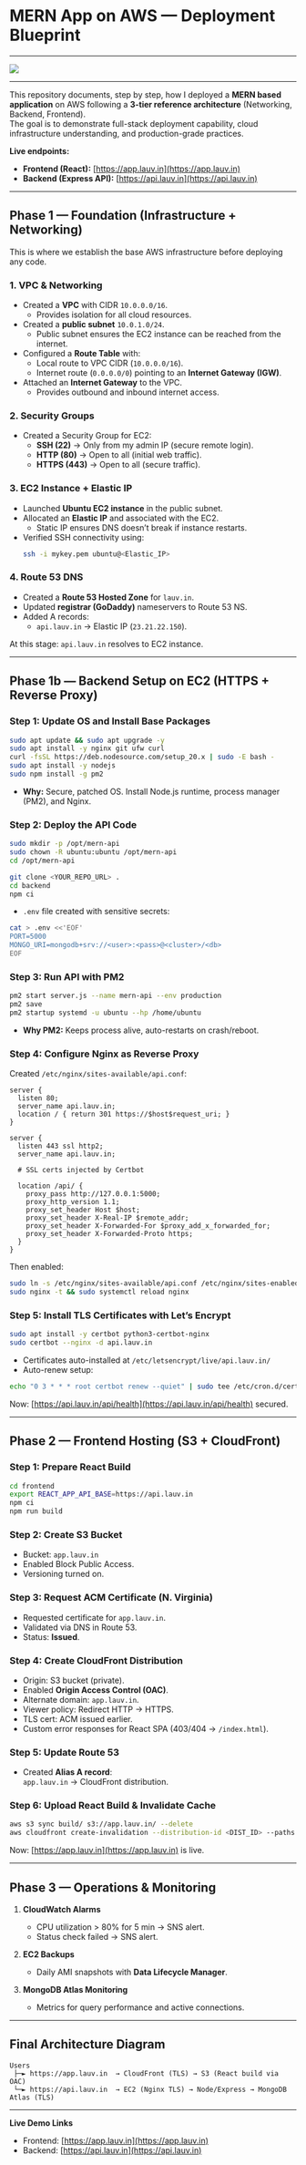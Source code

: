 # MERN App on AWS — Deployment Blueprint
---

<img src="./Architecture Diagram.png"/>

---

This repository documents, step by step, how I deployed a **MERN based application** on AWS following a **3-tier reference architecture** (Networking, Backend, Frontend).  
The goal is to demonstrate full-stack deployment capability, cloud infrastructure understanding, and production-grade practices.  

**Live endpoints:**  
- **Frontend (React):** [https://app.lauv.in](https://app.lauv.in)  
- **Backend (Express API):** [https://api.lauv.in](https://api.lauv.in)  

---

## Phase 1 — Foundation (Infrastructure + Networking)

This is where we establish the base AWS infrastructure before deploying any code.

### 1. VPC & Networking
- Created a **VPC** with CIDR `10.0.0.0/16`.  
  - Provides isolation for all cloud resources.  
- Created a **public subnet** `10.0.1.0/24`.  
  - Public subnet ensures the EC2 instance can be reached from the internet.  
- Configured a **Route Table** with:  
  - Local route to VPC CIDR (`10.0.0.0/16`).  
  - Internet route (`0.0.0.0/0`) pointing to an **Internet Gateway (IGW)**.  
- Attached an **Internet Gateway** to the VPC.  
  - Provides outbound and inbound internet access.  

### 2. Security Groups
- Created a Security Group for EC2:
  - **SSH (22)** → Only from my admin IP (secure remote login).  
  - **HTTP (80)** → Open to all (initial web traffic).  
  - **HTTPS (443)** → Open to all (secure traffic).  

### 3. EC2 Instance + Elastic IP
- Launched **Ubuntu EC2 instance** in the public subnet.  
- Allocated an **Elastic IP** and associated with the EC2.  
  - Static IP ensures DNS doesn’t break if instance restarts.  
- Verified SSH connectivity using:  
  ```bash
  ssh -i mykey.pem ubuntu@<Elastic_IP>
  ```

### 4. Route 53 DNS
- Created a **Route 53 Hosted Zone** for `lauv.in`.  
- Updated **registrar (GoDaddy)** nameservers to Route 53 NS.  
- Added A records:
  - `api.lauv.in` → Elastic IP (`23.21.22.150`).  

At this stage: `api.lauv.in` resolves to EC2 instance.

---

## Phase 1b — Backend Setup on EC2 (HTTPS + Reverse Proxy)

### Step 1: Update OS and Install Base Packages
```bash
sudo apt update && sudo apt upgrade -y
sudo apt install -y nginx git ufw curl
curl -fsSL https://deb.nodesource.com/setup_20.x | sudo -E bash -
sudo apt install -y nodejs
sudo npm install -g pm2
```
- **Why:** Secure, patched OS. Install Node.js runtime, process manager (PM2), and Nginx.  

### Step 2: Deploy the API Code
```bash
sudo mkdir -p /opt/mern-api
sudo chown -R ubuntu:ubuntu /opt/mern-api
cd /opt/mern-api

git clone <YOUR_REPO_URL> .
cd backend
npm ci
```
- `.env` file created with sensitive secrets:  
```bash
cat > .env <<'EOF'
PORT=5000
MONGO_URI=mongodb+srv://<user>:<pass>@<cluster>/<db>
EOF
```

### Step 3: Run API with PM2
```bash
pm2 start server.js --name mern-api --env production
pm2 save
pm2 startup systemd -u ubuntu --hp /home/ubuntu
```
- **Why PM2:** Keeps process alive, auto-restarts on crash/reboot.  

### Step 4: Configure Nginx as Reverse Proxy
Created `/etc/nginx/sites-available/api.conf`:
```nginx
server {
  listen 80;
  server_name api.lauv.in;
  location / { return 301 https://$host$request_uri; }
}

server {
  listen 443 ssl http2;
  server_name api.lauv.in;

  # SSL certs injected by Certbot

  location /api/ {
    proxy_pass http://127.0.0.1:5000;
    proxy_http_version 1.1;
    proxy_set_header Host $host;
    proxy_set_header X-Real-IP $remote_addr;
    proxy_set_header X-Forwarded-For $proxy_add_x_forwarded_for;
    proxy_set_header X-Forwarded-Proto https;
  }
}
```
Then enabled:
```bash
sudo ln -s /etc/nginx/sites-available/api.conf /etc/nginx/sites-enabled/
sudo nginx -t && sudo systemctl reload nginx
```

### Step 5: Install TLS Certificates with Let’s Encrypt
```bash
sudo apt install -y certbot python3-certbot-nginx
sudo certbot --nginx -d api.lauv.in
```
- Certificates auto-installed at `/etc/letsencrypt/live/api.lauv.in/`  
- Auto-renew setup:
```bash
echo "0 3 * * * root certbot renew --quiet" | sudo tee /etc/cron.d/certbot_renew
```

Now: [https://api.lauv.in/api/health](https://api.lauv.in/api/health) secured.

---

## Phase 2 — Frontend Hosting (S3 + CloudFront)

### Step 1: Prepare React Build
```bash
cd frontend
export REACT_APP_API_BASE=https://api.lauv.in
npm ci
npm run build
```

### Step 2: Create S3 Bucket
- Bucket: `app.lauv.in`  
- Enabled Block Public Access.  
- Versioning turned on.  

### Step 3: Request ACM Certificate (N. Virginia)
- Requested certificate for `app.lauv.in`.  
- Validated via DNS in Route 53.  
- Status: **Issued**.  

### Step 4: Create CloudFront Distribution
- Origin: S3 bucket (private).  
- Enabled **Origin Access Control (OAC)**.  
- Alternate domain: `app.lauv.in`.  
- Viewer policy: Redirect HTTP → HTTPS.  
- TLS cert: ACM issued earlier.  
- Custom error responses for React SPA (403/404 → `/index.html`).  

### Step 5: Update Route 53
- Created **Alias A record**:  
  `app.lauv.in` → CloudFront distribution.  

### Step 6: Upload React Build & Invalidate Cache
```bash
aws s3 sync build/ s3://app.lauv.in/ --delete
aws cloudfront create-invalidation --distribution-id <DIST_ID> --paths "/*"
```

Now: [https://app.lauv.in](https://app.lauv.in) is live.

---

## Phase 3 — Operations & Monitoring

1. **CloudWatch Alarms**  
   - CPU utilization > 80% for 5 min → SNS alert.  
   - Status check failed → SNS alert.  

2. **EC2 Backups**  
   - Daily AMI snapshots with **Data Lifecycle Manager**.  

3. **MongoDB Atlas Monitoring**  
   - Metrics for query performance and active connections.  

---

## Final Architecture Diagram

```
Users
 ├─► https://app.lauv.in  → CloudFront (TLS) → S3 (React build via OAC)
 └─► https://api.lauv.in  → EC2 (Nginx TLS) → Node/Express → MongoDB Atlas (TLS)
```
---

**Live Demo Links**  
- Frontend: [https://app.lauv.in](https://app.lauv.in)  
- Backend: [https://api.lauv.in](https://api.lauv.in)  
